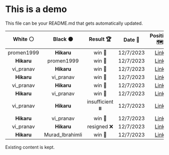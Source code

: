 # This is a demo

This file can be your README.md that gets automatically updated.

<!--START_SECTION:chessStats-->
<!-- Automatically generated with https://github.com/Balastrong/chess-stats-action -->

| White ⚪ | Black ⚫ | Result 🏆 | Date 📅 | Position 🗺️ |
|:---:|:---:|:---:|:---:|:---:|
| promen1999 | **Hikaru** | win 🥇 | 12/7/2023 | <a href="http://www.ee.unb.ca/cgi-bin/tervo/fen.pl?select=4k3/7R/6K1/8/8/5r2/8/8 w - -">Link</a> |
| **Hikaru** | promen1999 | win 🥇 | 12/7/2023 | <a href="http://www.ee.unb.ca/cgi-bin/tervo/fen.pl?select=3q1rk1/1p3p2/r1n1b1n1/pN1P2p1/P3N1Pp/1P3B1P/3Q3K/2R2R2 b - -">Link</a> |
| vi_pranav | **Hikaru** | win 🥇 | 12/7/2023 | <a href="http://www.ee.unb.ca/cgi-bin/tervo/fen.pl?select=4RRnk/2r3p1/2q2nQp/7P/p2p4/5P2/P5PK/8 w - -">Link</a> |
| **Hikaru** | vi_pranav | win 🥇 | 12/7/2023 | <a href="http://www.ee.unb.ca/cgi-bin/tervo/fen.pl?select=8/1p3k1Q/p2q2n1/5r2/2pP2R1/5P2/1P6/6KR b - -">Link</a> |
| vi_pranav | **Hikaru** | win 🥇 | 12/7/2023 | <a href="http://www.ee.unb.ca/cgi-bin/tervo/fen.pl?select=3N2k1/5ppp/1p6/8/1P3P2/P3n2P/3rBP1K/8 w - -">Link</a> |
| **Hikaru** | vi_pranav | win 🥇 | 12/7/2023 | <a href="http://www.ee.unb.ca/cgi-bin/tervo/fen.pl?select=5rk1/pp2n2p/3qP1p1/2pPQ3/2P2pr1/7P/PPB3P1/4RRK1 b - -">Link</a> |
| vi_pranav | **Hikaru** | insufficient ⏸️ | 12/7/2023 | <a href="http://www.ee.unb.ca/cgi-bin/tervo/fen.pl?select=8/8/8/8/2k5/8/3K4/4B3 b - -">Link</a> |
| **Hikaru** | vi_pranav | win 🥇 | 12/7/2023 | <a href="http://www.ee.unb.ca/cgi-bin/tervo/fen.pl?select=6R1/p1r2pk1/1pPp2pq/3P4/7Q/7P/P4PK1/8 b - -">Link</a> |
| vi_pranav | **Hikaru** | resigned ❌ | 12/7/2023 | <a href="http://www.ee.unb.ca/cgi-bin/tervo/fen.pl?select=8/8/R4kB1/5Pb1/1P1p1B2/3P4/4K1n1/1r6 b - -">Link</a> |
| **Hikaru** | Murad_Ibrahimli | win 🥇 | 12/7/2023 | <a href="http://www.ee.unb.ca/cgi-bin/tervo/fen.pl?select=4Rr1k/1p3Pn1/2pp1Qp1/r5q1/p2P2p1/P1P4P/BP6/5R1K b - -">Link</a> |

<!--END_SECTION:chessStats-->

Existing content is kept.
